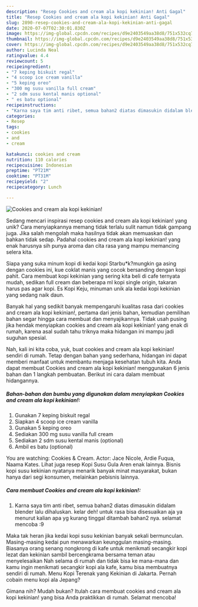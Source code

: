 ```yaml
---
description: "Resep Cookies and cream ala kopi kekinian! Anti Gagal"
title: "Resep Cookies and cream ala kopi kekinian! Anti Gagal"
slug: 2890-resep-cookies-and-cream-ala-kopi-kekinian-anti-gagal
date: 2020-07-07T02:30:01.830Z
image: https://img-global.cpcdn.com/recipes/d9e2403549aa38d8/751x532cq70/cookies-and-cream-ala-kopi-kekinian-foto-resep-utama.jpg
thumbnail: https://img-global.cpcdn.com/recipes/d9e2403549aa38d8/751x532cq70/cookies-and-cream-ala-kopi-kekinian-foto-resep-utama.jpg
cover: https://img-global.cpcdn.com/recipes/d9e2403549aa38d8/751x532cq70/cookies-and-cream-ala-kopi-kekinian-foto-resep-utama.jpg
author: Lucinda Neal
ratingvalue: 4.4
reviewcount: 5
recipeingredient:
- "7 keping biskuit regal"
- "4 scoop ice cream vanilla"
- "5 keping oreo"
- "300 mg susu vanilla full cream"
- "2 sdm susu kental manis optional"
- " es batu optional"
recipeinstructions:
- "Karna saya tim anti ribet, semua bahan2 diatas dimasukin didalam blender lalu dihaluskan. kelar deh! untuk rasa bisa disesuaikan aja ya menurut kalian apa yg kurang tinggal ditambah bahan2 nya. selamat mencoba :9"
categories:
- Resep
tags:
- cookies
- and
- cream

katakunci: cookies and cream 
nutrition: 110 calories
recipecuisine: Indonesian
preptime: "PT21M"
cooktime: "PT31M"
recipeyield: "2"
recipecategory: Lunch

---
```



![Cookies and cream ala kopi kekinian!](https://img-global.cpcdn.com/recipes/d9e2403549aa38d8/751x532cq70/cookies-and-cream-ala-kopi-kekinian-foto-resep-utama.jpg)

Sedang mencari inspirasi resep cookies and cream ala kopi kekinian! yang unik? Cara menyiapkannya memang tidak terlalu sulit namun tidak gampang juga. Jika salah mengolah maka hasilnya tidak akan memuaskan dan bahkan tidak sedap. Padahal cookies and cream ala kopi kekinian! yang enak harusnya sih punya aroma dan cita rasa yang mampu memancing selera kita.

Siapa yang suka minum kopi di kedai kopi Starbu*k?mungkin ga asing dengan cookies ini, kue coklat manis yang cocok bersanding dengan kopi pahit. Cara membuat kopi kekinian yang sering kita beli di cafe ternyata mudah, sedikan full cream dan beberapa ml kopi single origin, takaran harus pas agar kopi. Es Kopi Keju, minuman unik ala kedai kopi kekinian yang sedang naik daun.

Banyak hal yang sedikit banyak mempengaruhi kualitas rasa dari cookies and cream ala kopi kekinian!, pertama dari jenis bahan, kemudian pemilihan bahan segar hingga cara membuat dan menyajikannya. Tidak usah pusing jika hendak menyiapkan cookies and cream ala kopi kekinian! yang enak di rumah, karena asal sudah tahu triknya maka hidangan ini mampu jadi suguhan spesial.


Nah, kali ini kita coba, yuk, buat cookies and cream ala kopi kekinian! sendiri di rumah. Tetap dengan bahan yang sederhana, hidangan ini dapat memberi manfaat untuk membantu menjaga kesehatan tubuh kita. Anda dapat membuat Cookies and cream ala kopi kekinian! menggunakan 6 jenis bahan dan 1 langkah pembuatan. Berikut ini cara dalam membuat hidangannya.

<!--inarticleads1-->

##### Bahan-bahan dan bumbu yang digunakan dalam menyiapkan Cookies and cream ala kopi kekinian!:

1. Gunakan 7 keping biskuit regal
1. Siapkan 4 scoop ice cream vanilla
1. Gunakan 5 keping oreo
1. Sediakan 300 mg susu vanilla full cream
1. Sediakan 2 sdm susu kental manis (optional)
1. Ambil  es batu (optional)


You are watching: Cookies &amp; Cream. Actor: Jace Nicole, Ardie Fuqua, Naama Kates. Lihat juga resep Kopi Susu Gula Aren enak lainnya. Bisnis kopi susu kekinian nyatanya menarik banyak minat masyarakat, bukan hanya dari segi konsumen, melainkan pebisnis lainnya. 

<!--inarticleads2-->

##### Cara membuat Cookies and cream ala kopi kekinian!:

1. Karna saya tim anti ribet, semua bahan2 diatas dimasukin didalam blender lalu dihaluskan. kelar deh! untuk rasa bisa disesuaikan aja ya menurut kalian apa yg kurang tinggal ditambah bahan2 nya. selamat mencoba :9


Maka tak heran jika kedai kopi susu kekinian banyak sekali bermunculan. Masing-masing kedai pun menawarkan keunggulan masing-masing. Biasanya orang senang nongkrong di kafe untuk menikmati secangkir kopi lezat dan kekinian sambil bercengkrama bersama teman atau menyelesaikan Nah selama di rumah dan tidak bisa ke mana-mana dan kamu ingin menikmati secangkir kopi ala kafe, kamu bisa membuatnya sendiri di rumah. Menu Kopi Terenak yang Kekinian di Jakarta. Pernah cobain menu kopi ala Jepang? 

Gimana nih? Mudah bukan? Itulah cara membuat cookies and cream ala kopi kekinian! yang bisa Anda praktikkan di rumah. Selamat mencoba!
